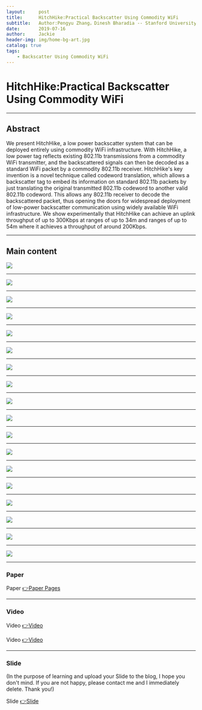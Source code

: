 ```yaml
---
layout:     post
title:      HitchHike:Practical Backscatter Using Commodity WiFi
subtitle:   Author:Pengyu Zhang，Dinesh Bharadia -- Stanford University; Kiran Joshi，Sachin Katti -- MIT
date:       2019-07-16
author:     Jackie
header-img: img/home-bg-art.jpg
catalog: true
tags:
    - Backscatter Using Commodity WiFi
---
```


# HitchHike:Practical Backscatter Using Commodity WiFi

***

## Abstract

We present HitchHike, a low power backscatter system that can be deployed entirely using commodity WiFi infrastructure. With HitchHike, a low power tag reflects existing 802.11b transmissions from a commodity WiFi transmitter, and the backscattered signals can then be decoded as a standard WiFi packet by a commodity 802.11b receiver. HitchHike's key invention is a novel technique called codeword translation, which allows a backscatter tag to embed its information on standard 802.11b packets by just translating the original transmitted 802.11b codeword to another valid 802.11b codeword. This allows any 802.11b receiver to decode the backscattered packet, thus opening the doors for widespread deployment of low-power backscatter communication using widely available WiFi infrastructure. We show experimentally that HitchHike can achieve an uplink
throughput of up to 300Kbps at ranges of up to 34m and ranges of up to 54m where it achieves a throughput of around 200Kbps.

***

## Main content

![](https://raw.githubusercontent.com/a416485164/a416485164.github.io/master/img/HitchHike/HitchHike1.jpg)

***

![](https://raw.githubusercontent.com/a416485164/a416485164.github.io/master/img/HitchHike/HitchHike2.jpg)

***

![](https://raw.githubusercontent.com/a416485164/a416485164.github.io/master/img/HitchHike/HitchHike3.jpg)

***

![](https://raw.githubusercontent.com/a416485164/a416485164.github.io/master/img/HitchHike/HitchHike4.jpg)

***

![](https://raw.githubusercontent.com/a416485164/a416485164.github.io/master/img/HitchHike/HitchHike5.jpg)

***

![](https://raw.githubusercontent.com/a416485164/a416485164.github.io/master/img/HitchHike/HitchHike6.jpg)

***

![](https://raw.githubusercontent.com/a416485164/a416485164.github.io/master/img/HitchHike/HitchHike7.jpg)

***

![](https://raw.githubusercontent.com/a416485164/a416485164.github.io/master/img/HitchHike/HitchHike8.jpg)

***

![](https://raw.githubusercontent.com/a416485164/a416485164.github.io/master/img/HitchHike/HitchHike9.jpg)

***

![](https://raw.githubusercontent.com/a416485164/a416485164.github.io/master/img/HitchHike/HitchHike10.jpg)

***

![](https://raw.githubusercontent.com/a416485164/a416485164.github.io/master/img/HitchHike/HitchHike11.jpg)

***

![](https://raw.githubusercontent.com/a416485164/a416485164.github.io/master/img/HitchHike/HitchHike12.jpg)

***

![](https://raw.githubusercontent.com/a416485164/a416485164.github.io/master/img/HitchHike/HitchHike13.jpg)

***

![](https://raw.githubusercontent.com/a416485164/a416485164.github.io/master/img/HitchHike/HitchHike14.jpg)

***

![](https://raw.githubusercontent.com/a416485164/a416485164.github.io/master/img/HitchHike/HitchHike15.jpg)

***

![](https://raw.githubusercontent.com/a416485164/a416485164.github.io/master/img/HitchHike/HitchHike16.jpg)

***

![](https://raw.githubusercontent.com/a416485164/a416485164.github.io/master/img/HitchHike/HitchHike17.jpg)

***

![](https://raw.githubusercontent.com/a416485164/a416485164.github.io/master/img/HitchHike/HitchHike18.jpg)

***

### Paper

<p>Paper <a href="https://pengyuzhang.github.io/papers/sensys16_back_comm.pdf">👉Paper Pages</a>

***

### Video

<p>Video <a href="https://www.youtube.com/watch?v=q7fCElntD9g">👉Video</a>

<p>Video <a href="https://www.youtube.com/watch?v=4tmatoD0I1o">👉Video</a>

***

### Slide

(In the purpose of learning and upload your Slide to the blog, I hope you don't mind.
If you are not happy, please contact me and I immediately delete. Thank you!)

<p>Slide <a href="https://www.youtube.com/watch?v=4tmatoD0I1o">👉Slide</a>





